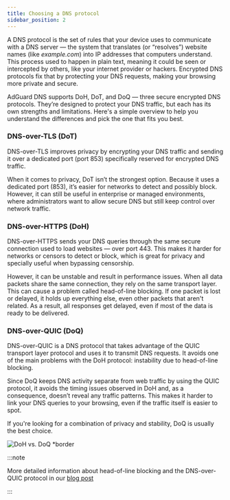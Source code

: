 ```yaml
---
title: Choosing a DNS protocol
sidebar_position: 2
---
```


A DNS protocol is the set of rules that your device uses to communicate with a DNS server — the system that translates (or “resolves”) website names (like *example.com*) into IP addresses that computers understand. This process used to happen in plain text, meaning it could be seen or intercepted by others, like your internet provider or hackers. Encrypted DNS protocols fix that by protecting your DNS requests, making your browsing more private and secure.

AdGuard DNS supports DoH, DoT, and DoQ — three secure encrypted DNS protocols. They’re designed to protect your DNS traffic, but each has its own strengths and limitations. Here's a simple overview to help you understand the differences and pick the one that fits you best.

### DNS-over-TLS (DoT)

DNS-over-TLS improves privacy by encrypting your DNS traffic and sending it over a dedicated port (port 853) specifically reserved for encrypted DNS traffic. 

When it comes to privacy, DoT isn’t the strongest option. Because it uses a dedicated port (853), it’s easier for networks to detect and possibly block. However, it can still be useful in enterprise or managed environments, where administrators want to allow secure DNS but still keep control over network traffic.

### DNS-over-HTTPS (DoH)

DNS-over-HTTPS sends your DNS queries through the same secure connection used to load websites — over port 443. This makes it harder for networks or censors to detect or block, which is great for privacy and specially useful when bypassing censorship.

However, it can be unstable and result in performance issues. When all data packets share the same connection, they rely on the same transport layer. This can cause a problem called head-of-line blocking. If one packet is lost or delayed, it holds up everything else, even other packets that aren't related. As a result, all responses get delayed, even if most of the data is ready to be delivered.

### DNS-over-QUIC (DoQ)

DNS-over-QUIC is a DNS protocol that takes advantage of the QUIC transport layer protocol and uses it to transmit DNS requests. It avoids one of the main problems with the DoH protocol: instability due to head-of-line blocking.

Since DoQ keeps DNS activity separate from web traffic by using the QUIC protocol, it avoids the timing issues observed in DoH and, as a consequence, doesn’t reveal any traffic patterns. This makes it harder to link your DNS queries to your browsing, even if the traffic itself is easier to spot.

If you're looking for a combination of privacy and stability, DoQ is usually the best choice.

![DoH vs. DoQ *border](https://cdn.adtidy.org/blog/new/gy178dohdoq.jpg)

:::note

More detailed information about head-of-line blocking and the DNS-over-QUIC protocol in our [blog post](https://adguard-dns.io/en/blog/dns-over-quic.html)

:::
